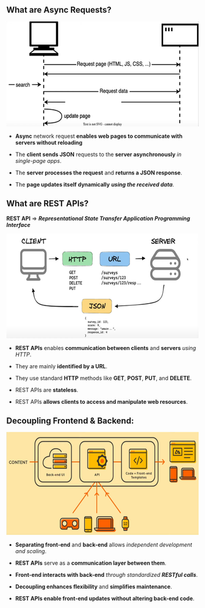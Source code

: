 ## What are Async Requests?

<img src='Async-Requests.png' height='275px'/>

* **Async** network request **enables web pages to communicate with servers without reloading**

* The **client sends JSON** requests to the **server asynchronously** *in single-page apps*.

* The **server processes the request** and **returns a JSON response**.

* The **page updates itself dynamically** ***using the received data***.


## What are REST APIs?

**REST API** => ***Representational State Transfer Application Programming Interface***

<img src='REST-API.png' height='275px'/>

* **REST APIs** enables **communication between clients** and **servers** *using HTTP*.

* They are mainly **identified by a URL**.

* They use standard **HTTP** methods like **GET**, **POST**, **PUT**, and **DELETE**.

* REST APIs are **stateless**.

* REST APIs **allows clients to access and manipulate web resources**.


## Decoupling Frontend & Backend:

<img src="Decoupling-frontend-backend.png" height="270px"/>

* **Separating front-end** and **back-end** allows *independent development and scaling*.

* **REST APIs** serve as a **communication layer between them**.

* **Front-end interacts with back-end** *through standardized **RESTful calls***.

* **Decoupling enhances flexibility** and **simplifies maintenance**.

* **REST APIs enable front-end updates without altering back-end code**.